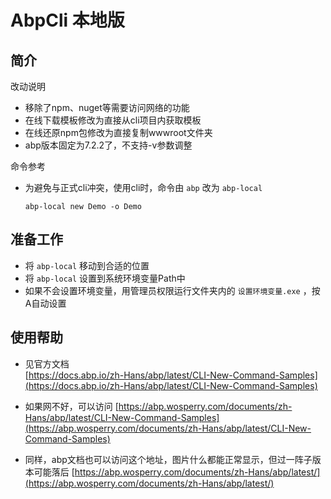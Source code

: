 # AbpCli 本地版

## 简介

改动说明

- 移除了npm、nuget等需要访问网络的功能
- 在线下载模板修改为直接从cli项目内获取模板
- 在线还原npm包修改为直接复制wwwroot文件夹
- abp版本固定为7.2.2了，不支持-v参数调整

命令参考

- 为避免与正式cli冲突，使用cli时，命令由 `abp` 改为 `abp-local`

   ``` shell
   abp-local new Demo -o Demo
   ```

## 准备工作

- 将 `abp-local` 移动到合适的位置
- 将 `abp-local` 设置到系统环境变量Path中
- 如果不会设置环境变量，用管理员权限运行文件夹内的 `设置环境变量.exe` ，按A自动设置


## 使用帮助

   - 见官方文档  
   [https://docs.abp.io/zh-Hans/abp/latest/CLI-New-Command-Samples](https://docs.abp.io/zh-Hans/abp/latest/CLI-New-Command-Samples)

   - 如果网不好，可以访问 
   [https://abp.wosperry.com/documents/zh-Hans/abp/latest/CLI-New-Command-Samples](https://abp.wosperry.com/documents/zh-Hans/abp/latest/CLI-New-Command-Samples)

   - 同样，abp文档也可以访问这个地址，图片什么都能正常显示，但过一阵子版本可能落后
   [https://abp.wosperry.com/documents/zh-Hans/abp/latest/](https://abp.wosperry.com/documents/zh-Hans/abp/latest/)

